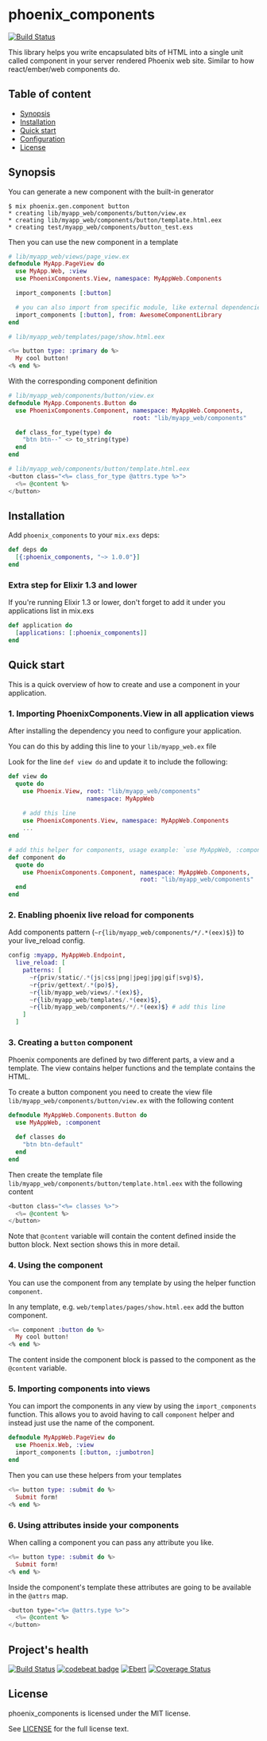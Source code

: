 # phoenix_components

[![Build Status](https://travis-ci.org/san650/phoenix_components.svg?branch=master)](https://travis-ci.org/san650/phoenix_components)

This library helps you write encapsulated bits of HTML into a single unit called
component in your server rendered Phoenix web site. Similar to how
react/ember/web components do.

## Table of content

* [Synopsis](#synopsis)
* [Installation](#installation)
* [Quick start](#quickstart)
* [Configuration](#configuration)
* [License](#license)

## Synopsis

You can generate a new component with the built-in generator

```
$ mix phoenix.gen.component button
* creating lib/myapp_web/components/button/view.ex
* creating lib/myapp_web/components/button/template.html.eex
* creating test/myapp_web/components/button_test.exs
```

Then you can use the new component in a template

```ex
# lib/myapp_web/views/page_view.ex
defmodule MyApp.PageView do
  use MyApp.Web, :view
  use PhoenixComponents.View, namespace: MyAppWeb.Components

  import_components [:button]

  # you can also import from specific module, like external dependencies
  import_components [:button], from: AwesomeComponentLibrary
end
```

```eex
# lib/myapp_web/templates/page/show.html.eex

<%= button type: :primary do %>
  My cool button!
<% end %>
```

With the corresponding component definition

```ex
# lib/myapp_web/components/button/view.ex
defmodule MyApp.Components.Button do
  use PhoenixComponents.Component, namespace: MyAppWeb.Components,
                                   root: "lib/myapp_web/components"

  def class_for_type(type) do
    "btn btn--" <> to_string(type)
  end
end
```

```eex
# lib/myapp_web/components/button/template.html.eex
<button class="<%= class_for_type @attrs.type %>">
  <%= @content %>
</button>
```

## Installation

Add `phoenix_components` to your `mix.exs` deps:

```elixir
def deps do
  [{:phoenix_components, "~> 1.0.0"}]
end
```

### Extra step for Elixir 1.3 and lower

If you're running Elixir 1.3 or lower, don't forget to add it under you
applications list in mix.exs

```ex
def application do
  [applications: [:phoenix_components]]
end
```

## Quick start

This is a quick overview of how to create and use a component in your
application.

### 1. Importing PhoenixComponents.View in all application views

After installing the dependency you need to configure your application.

You can do this by adding this line to your `lib/myapp_web.ex` file

Look for the line `def view do` and update it to include the following:

```ex
def view do
  quote do
    use Phoenix.View, root: "lib/myapp_web/components"
                      namespace: MyAppWeb
                      
    # add this line
    use PhoenixComponents.View, namespace: MyAppWeb.Components
    ...
end

# add this helper for components, usage example: `use MyAppWeb, :component`
def component do
  quote do
    use PhoenixComponents.Component, namespace: MyAppWeb.Components,
                                     root: "lib/myapp_web/components"
  end
end
```

### 2. Enabling phoenix live reload for components

Add components pattern (`~r{lib/myapp_web/components/*/.*(eex)$}`) to your live_reload config.

```ex
config :myapp, MyAppWeb.Endpoint,
  live_reload: [
    patterns: [
      ~r{priv/static/.*(js|css|png|jpeg|jpg|gif|svg)$},
      ~r{priv/gettext/.*(po)$},
      ~r{lib/myapp_web/views/.*(ex)$},
      ~r{lib/myapp_web/templates/.*(eex)$},
      ~r{lib/myapp_web/components/*/.*(eex)$} # add this line
    ]
  ]
```

### 3. Creating a `button` component

Phoenix components are defined by two different parts, a view and a template.
The view contains helper functions and the template contains the HTML.

To create a button component you need to create the view file
`lib/myapp_web/components/button/view.ex` with the following content

```ex
defmodule MyAppWeb.Components.Button do
  use MyAppWeb, :component

  def classes do
    "btn btn-default"
  end
end
```

Then create the template file `lib/myapp_web/components/button/template.html.eex` with the
following content

```eex
<button class="<%= classes %>">
  <%= @content %>
</button>
```

Note that `@content` variable will contain the content defined inside the button
block. Next section shows this in more detail.

### 4. Using the component

You can use the component from any template by using the helper function
`component`.

In any template, e.g. `web/templates/pages/show.html.eex` add the button
component.

```eex
<%= component :button do %>
  My cool button!
<% end %>
```

The content inside the component block is passed to the component as the
`@content` variable.

### 5. Importing components into views

You can import the components in any view by using the `import_components`
function. This allows you to avoid having to call `component` helper and instead
just use the name of the component.

```eex
defmodule MyAppWeb.PageView do
  use Phoenix.Web, :view
  import_components [:button, :jumbotron]
end
```

Then you can use these helpers from your templates

```eex
<%= button type: :submit do %>
  Submit form!
<% end %>
```

### 6. Using attributes inside your components

When calling a component you can pass any attribute you like.

```eex
<%= button type: :submit do %>
  Submit form!
<% end %>
```

Inside the component's template these attributes are going to be available in
the `@attrs` map.

```eex
<button type="<%= @attrs.type %>">
  <%= @content %>
</button>
```

## Project's health

[![Build Status](https://travis-ci.org/san650/phoenix_components.svg?branch=master)](https://travis-ci.org/san650/phoenix_components)
[![codebeat badge](https://codebeat.co/badges/135fa334-d08a-4b0a-8bc5-1ae5ea0c939a)](https://codebeat.co/projects/github-com-san650-phoenix_components-master)
[![Ebert](https://ebertapp.io/github/san650/phoenix_components.svg)](https://ebertapp.io/github/san650/phoenix_components)
[![Coverage Status](https://coveralls.io/repos/github/san650/phoenix_components/badge.svg?branch=master)](https://coveralls.io/github/san650/phoenix_components?branch=master)

## License

phoenix_components is licensed under the MIT license.

See [LICENSE](./LICENSE) for the full license text.
